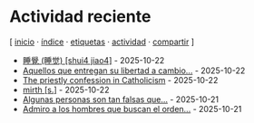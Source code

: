 # Actividad reciente
[ [inicio](https://github.com/jucardus/jucardus.github.io/blob/main/index.md) · [índice](https://github.com/jucardus/jucardus.github.io/blob/main/indice.md) · [etiquetas](https://github.com/jucardus/jucardus.github.io/blob/main/etiquetas.md) · [actividad](https://github.com/jucardus/jucardus.github.io/blob/main/actividad.md) · [compartir](https://x.com/intent/tweet?text=Actividad%20reciente%20%E2%80%94%20%C3%8Dndices%0A%0A%E2%86%92%20https%3A%2F%2Fgithub.com%2Fjucardus%2Fjucardus.github.io%2Fblob%2Fmain%2Factividad.md%0A%0A%23indices_jucardus) ]

* [睡覺 (睡觉) [shui4 jiao4]](https://github.com/jucardus/jucardus.github.io/blob/main/s/h/u/shui4-jiao4.md) - 2025-10-22
* [Aquellos que entregan su libertad a cambio...](https://github.com/jucardus/jucardus.github.io/blob/main/a/q/u/aquellos-que-entregan-su-libertad-a-cambio.md) - 2025-10-22
* [The priestly confession in Catholicism](https://github.com/jucardus/jucardus.github.io/blob/main/t/h/e/the-priestly-confession-in-catholicism.md) - 2025-10-22
* [mirth [s.]](https://github.com/jucardus/jucardus.github.io/blob/main/m/i/r/mirth-s.md) - 2025-10-22
* [Algunas personas son tan falsas que...](https://github.com/jucardus/jucardus.github.io/blob/main/a/l/g/algunas-personas-son-tan-falsas-que.md) - 2025-10-21
* [Admiro a los hombres que buscan el orden...](https://github.com/jucardus/jucardus.github.io/blob/main/a/d/m/admiro-a-los-hombres-que-buscan-el-orden.md) - 2025-10-21